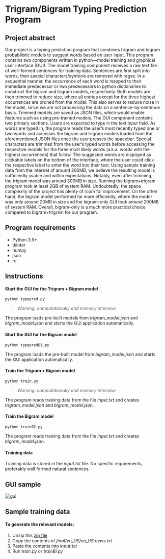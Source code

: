 # Trigram/Bigram Typing Prediction Program
## Project abstract 
Our project is a typing prediction program that combines trigram and bigram probabilistic models to suggest words based on user input. This program contains two components written in python—model training and graphical user interface (GUI). The model training component receives a raw text file of well-formed sentences for training data. Sentences are first split into words, then special characters/symbols are removed with regex. In a sequential manner, the occurrence of each word is mapped to their immediate predecessor or two predecessors in python dictionaries to construct the bigram and trigram models, respectively. Both models are then trimmed to reduce size, where all entries except for the three highest occurrences are pruned from the model. This also serves to reduce noise in the model, since we are not processing the data on a sentence-by-sentence basis. Trimmed models are saved as JSON files, which would enable features such as using pre-trained models. The GUI component contains two primary sections. Users are expected to type in the text input field. As words are typed in, the program reads the user’s most recently typed one or two words and accesses the bigram and trigram models loaded from the aforementioned JSON files once the user presses the spacebar. Special characters are trimmed from the user’s typed words before accessing the respective models for the three most likely words (a.k.a. words with the highest occurrences) that follow. The suggested words are displayed as clickable labels on the bottom of the interface, where the user could click the respective label to enter the word into their text. Using sample training data from the internet of around 200MB, we believe the resulting model is sufficiently usable and within expectations. Notably, even after trimming, the trigram model was around 300MB in size. Running the bigram+trigram program took at least 2GB of system RAM. Undoubtedly, the space complexity of the project has plenty of room for improvement. On the other hand, the bigram model performed far more efficiently, where the model was only around 20MB in size and the bigram-only GUI took around 200MB of system RAM. Overall, bigram-only is a much more practical choice compared to bigram+trigram for our program.

## Program requirements
- Python 3.5+
- tkinter
- numpy
- json
- re
## Instructions
#### Start the GUI for the Trigram + Bigram model 
    python typepred.py
><em>Warning: computationally and memory intensive</em></br>

The program loads pre-built models from <em>trigram_model.json</em> and <em>bigram_model.json</em> and starts the GUI application automatically.
#### Start the GUI for the Bigram model
    python typepredBI.py
The program loads the pre-built model from <em>bigram_model.json</em> and starts the GUI application automatically.
#### Train the Trigram + Bigram model
    python train.py
> <em>Warning: computationally and memory intensive</em></br>

The program reads training data from the file <em>input.txt</em> and creates <em>trigram_model.json</em> and <em>bigram_model.json</em>.
#### Train the Bigram model
    python trainBI.py
The program reads training data from the file <em>input.txt</em> and creates <em>bigram_model.json</em>.
#### Training data
Training data is stored in the <em>input.txt</em> file. No specific requirements, preferably well formed natural sentences. 

## GUI sample
![gui](https://user-images.githubusercontent.com/20507222/143170097-40b8f299-9d7d-45fb-89d4-acd1cb3648a5.gif)

## Sample training data
#### To generate the relevant models:
1. Unzip this [zip file](https://d396qusza40orc.cloudfront.net/dsscapstone/dataset/Coursera-SwiftKey.zip)
2. Copy the contents of <em>final/en_US/en_US.news.txt</em>
3. Paste the contents into <em>input.txt</em>
4. Run <em>train.py</em> or <em>trainBI.py</em>
